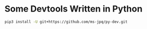 # Some Devtools Written in Python

```sh
pip3 install -U git+https://github.com/ms-jpq/py-dev.git
```